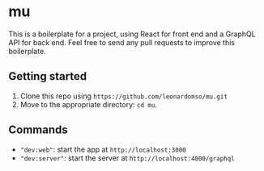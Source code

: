 
# mu

This is a boilerplate for a project, using React for front end and a GraphQL API for back end. Feel free to send any pull requests to improve this boilerplate.

## Getting started

1. Clone this repo using `https://github.com/leonardomso/mu.git`
2. Move to the appropriate directory: `cd mu`.

## Commands

- `"dev:web"`:  start the app at `http://localhost:3000`
- `"dev:server"`:  start the server at `http://localhost:4000/graphql`


